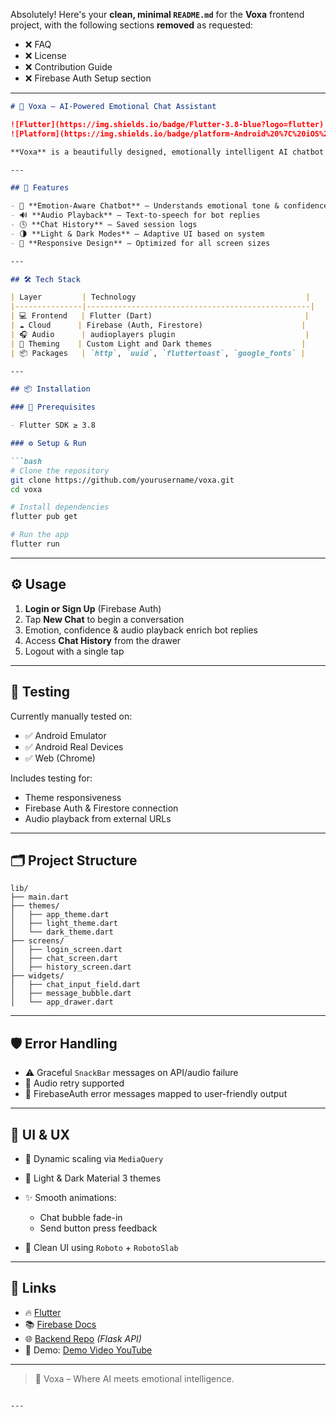 Absolutely! Here's your **clean, minimal `README.md`** for the **Voxa** frontend project, with the following sections **removed** as requested:

* ❌ FAQ
* ❌ License
* ❌ Contribution Guide
* ❌ Firebase Auth Setup section

---

````markdown
# 🧠 Voxa – AI-Powered Emotional Chat Assistant

![Flutter](https://img.shields.io/badge/Flutter-3.8-blue?logo=flutter)
![Platform](https://img.shields.io/badge/platform-Android%20%7C%20iOS%20%7C%20Web-blue)

**Voxa** is a beautifully designed, emotionally intelligent AI chatbot built with **Flutter**. It delivers sentiment-aware responses, audio playback, and session-based chat history in a modern, responsive UI — perfect for mobile, tablet, and web.

---

## 🚀 Features

- 💬 **Emotion-Aware Chatbot** – Understands emotional tone & confidence
- 🔊 **Audio Playback** – Text-to-speech for bot replies
- 🕓 **Chat History** – Saved session logs
- 🌗 **Light & Dark Modes** – Adaptive UI based on system
- 📱 **Responsive Design** – Optimized for all screen sizes

---

## 🛠️ Tech Stack

| Layer         | Technology                                      |
|---------------|--------------------------------------------------|
| 💻 Frontend   | Flutter (Dart)                                  |
| ☁️ Cloud      | Firebase (Auth, Firestore)                      |
| 🎧 Audio      | audioplayers plugin                             |
| 🎨 Theming    | Custom Light and Dark themes                    |
| 📦 Packages   | `http`, `uuid`, `fluttertoast`, `google_fonts` |

---

## 📦 Installation

### 🔧 Prerequisites

- Flutter SDK ≥ 3.8

### ⚙️ Setup & Run

```bash
# Clone the repository
git clone https://github.com/yourusername/voxa.git
cd voxa

# Install dependencies
flutter pub get

# Run the app
flutter run
````

---

## ⚙️ Usage

1. **Login or Sign Up** (Firebase Auth)
2. Tap **New Chat** to begin a conversation
3. Emotion, confidence & audio playback enrich bot replies
4. Access **Chat History** from the drawer
5. Logout with a single tap

---

## 🧪 Testing

Currently manually tested on:

* ✅ Android Emulator
* ✅ Android Real Devices
* ✅ Web (Chrome)

Includes testing for:

* Theme responsiveness
* Firebase Auth & Firestore connection
* Audio playback from external URLs

---

## 🗂️ Project Structure

```
lib/
├── main.dart
├── themes/
│   ├── app_theme.dart
│   ├── light_theme.dart
│   └── dark_theme.dart
├── screens/
│   ├── login_screen.dart
│   ├── chat_screen.dart
│   ├── history_screen.dart
├── widgets/
│   ├── chat_input_field.dart
│   ├── message_bubble.dart
│   └── app_drawer.dart
```

---

## 🛡️ Error Handling

* ⚠️ Graceful `SnackBar` messages on API/audio failure
* 🔁 Audio retry supported
* 🔐 FirebaseAuth error messages mapped to user-friendly output

---

## 🎨 UI & UX

* 🎯 Dynamic scaling via `MediaQuery`
* 🌈 Light & Dark Material 3 themes
* ✨ Smooth animations:

  * Chat bubble fade-in
  * Send button press feedback
* 🧼 Clean UI using `Roboto` + `RobotoSlab`

---

## 🔗 Links

* 🔥 [Flutter](https://flutter.dev/)
* 📚 [Firebase Docs](https://firebase.google.com/)
* 🌐 [Backend Repo](https://github.com/yourusername/voxa-backend) *(Flask API)*
* 🎥 Demo: [Demo Video YouTube](https://youtu.be/-KRv7ohp9BU)

---

> 🧠 Voxa – Where AI meets emotional intelligence.

```

---
